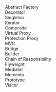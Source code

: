 Abstract Factory<br/>
Decorator<br/>
Singleton<br/>
Iterator<br/>
Composite<br/>
Virtual Proxy<br/>
Protection Proxy<br/>
MVC<br/>
Bridge<br/>
Builder<br/>
Chain of Responsibility<br/>
Flyweight<br/>
Mediator<br/>
Memento<br/>
Prototype<br/>
Visitor<br/>
